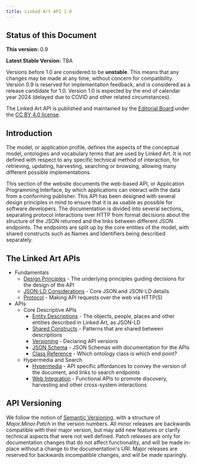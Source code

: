 ```yaml
---
title: Linked Art API 1.0
---
```


## Status of this Document

**This version:** 0.9

**Latest Stable Version:** TBA

Versions before 1.0 are considered to be **unstable**. This means that any changes may be made at any time, without concern for compatibility. Version 0.9 is reserved for implementation feedback, and is considered as a release candidate for 1.0. Version 1.0 is expected by the end of calendar year 2024 (delayed due to COVID and other related circumstances).

The Linked Art API is published and maintained by the [Editorial Board](../../community/index.md#editorial-board) under the [CC BY 4.0 license](http://creativecommons.org/licenses/by/4.0/).

## Introduction

The model, or application profile, defines the aspects of the conceptual model, ontologies and vocabulary terms that are used by Linked Art. It is not defined with respect to any specific technical method of interaction, for retrieving, updating, harvesting, searching or browsing, allowing many different possible implementations.

This section of the website documents the web-based API, or Application Programming Interface, by which applications can interact with the data from a conforming publisher. This API has been designed with several design principles in mind to ensure that it is as usable as possible for software developers. The documentation is divided into several sections, separating protocol interactions over HTTP from format decisions about the structure of the JSON returned and the links between different JSON endpoints. The endpoints are split up by the core entities of the model, with shared constructs such as Names and Identifiers being described separately.

## The Linked Art APIs

  * Fundamentals
    * [Design Principles](principles/) - The underlying principles guiding decisions for the design of the API
    * [JSON-LD Considerations](json-ld/) - Core JSON and JSON-LD details
    * [Protocol](protocol/) - Making API requests over the web via HTTP(S)
  * APIs
    * Core Descriptive APIs
      * [Entity Descriptions](endpoint/) - The objects, people, places and other entities described in Linked Art, as JSON-LD
      * [Shared Constructs](shared/) - Patterns that are shared between descriptions
      * [Versioning](hal/) - Declaring API versions
      * [JSON Schema](schema_docs/) - JSON Schemas with documentation for the APIs
      * [Class Reference](classes) - Which ontology class is which end point?
    * Hypermedia and Search
      * [Hypermedia](hal/) - API specific affordances to convey the version of the document, and links to search endpoints
      * [Web Integration](ecosystem/) - Functional APIs to promote discovery, harvesting and other cross-system interactions    


## API Versioning

We follow the notion of [Semantic Versioning](https://semver.org/spec/v2.0.0.html), with a structure of _Major.Minor.Patch_ in the version numbers.  All minor releases are backwards compatible with their major version, but may add new features or clarify technical aspects that were not well defined. Patch releases are only for documentation changes that do not affect functionality, and will be made in-place without a change to the documentation's URI. Major releases are reserved for backwards incompatible changes, and will be made sparingly.


